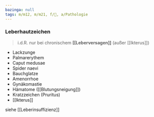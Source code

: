 ```yaml
---
bazinga: null
tags: m/m12, m/m21, f/💩, a/Pathologie
---
```

### Leberhautzeichen
> i.d.R. nur bei chronischem **[[Leberversagen]]** (außer [[Ikterus]])
- Lackzunge
- Palmarerythem
- Caput medusae
- Spider naevi
- Bauchglatze
- Amenorrhoe
- Gynäkomastie
- Hämatome ([[Blutungsneigung]])
- Kratzzeichen (Pruritus)
- [[Ikterus]]

siehe [[Leberinsuffizienz]]